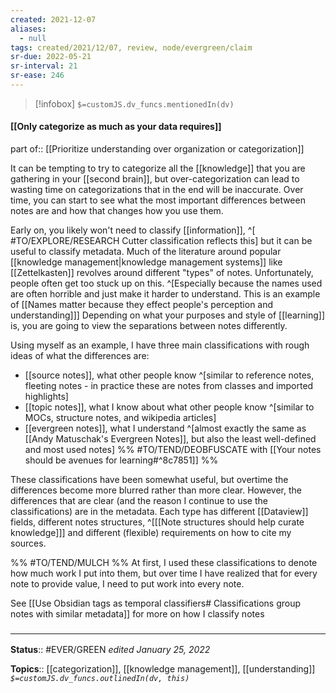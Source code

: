 ```yaml
---
created: 2021-12-07 
aliases:
  - null
tags: created/2021/12/07, review, node/evergreen/claim
sr-due: 2022-05-21
sr-interval: 21
sr-ease: 246
---
```

> [!infobox]
`$=customJS.dv_funcs.mentionedIn(dv)`

#### [[Only categorize as much as your data requires]] 

part of:: [[Prioritize understanding over organization or categorization]]

It can be tempting to try to categorize all the [[knowledge]] that you are gathering in your [[second brain]], but over-categorization can lead to wasting time on categorizations that in the end will be inaccurate. 
Over time, you can start to see what the most important differences between notes are and how that changes how you use them.

Early on, you likely won't need to classify [[information]], 
^[ #TO/EXPLORE/RESEARCH Cutter classification reflects this]
but it can be useful to classify metadata.
Much of the literature around popular [[knowledge management|knowledge management systems]] like [[Zettelkasten]] revolves around different "types" of notes. Unfortunately,
people often get too stuck up on this.
^[Especially because the names used are often horrible and just make it harder to understand. This is an example of [[Names matter because they effect people's perception and understanding]]]
Depending on what your purposes and style of [[learning]] is, you are going to view the separations between notes differently.

Using myself as an example, I have three main classifications with rough ideas of what the differences are:
- [[source notes]], what other people know ^[similar to reference notes, fleeting notes - in practice these are notes from classes and imported highlights]
- [[topic notes]], what I know about what other people know ^[similar to MOCs, structure notes, and wikipedia articles]
- [[evergreen notes]], what I understand ^[almost exactly the same as [[Andy Matuschak's Evergreen Notes]], but also the least well-defined and most used notes]
%% #TO/TEND/DEOBFUSCATE with [[Your notes should be avenues for learning#^8c7851]] %%

These classifications have been somewhat useful, but overtime the differences become more blurred rather than more clear.
However, the differences that are clear (and the reason I continue to use the classifications) are in the metadata.
Each type has different [[Dataview]] fields, different notes structures,
^[[[Note structures should help curate knowledge]]]
and different (flexible) requirements on how to cite my sources.

%% #TO/TEND/MULCH  %%
At first, I used these classifications to denote how much work I put into them, but over time I have realized that for every note to provide value, I need to put work into every note.

See [[Use Obsidian tags as temporal classifiers# Classifications group notes with similar metadata]] for more on how I classify notes

### <hr class="footnote"/>

**Status**:: #EVER/GREEN 
*edited January 25, 2022*

**Topics**:: [[categorization]], [[knowledge management]], [[understanding]]
*`$=customJS.dv_funcs.outlinedIn(dv, this)`*
